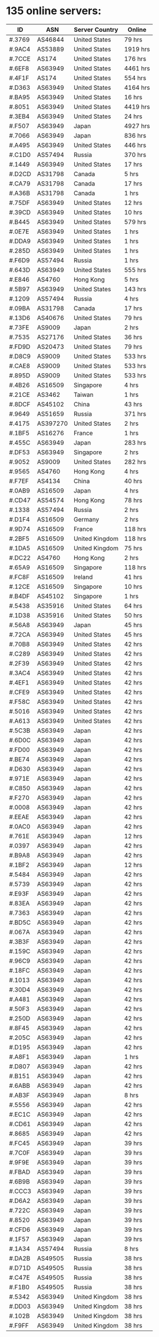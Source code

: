 # 135 online servers:

| ID | ASN | Server Country | Online |
| ------ | ------ | ------ | ------ |
| #.3769 | AS46844 | United States | 79 hrs |
| #.9AC4 | AS53889 | United States | 1919 hrs |
| #.7CCE | AS174 | United States | 176 hrs |
| #.6EF8 | AS63949 | United States | 4461 hrs |
| #.4F1F | AS174 | United States | 554 hrs |
| #.D363 | AS63949 | United States | 4164 hrs |
| #.BA95 | AS63949 | United States | 16 hrs |
| #.8051 | AS63949 | United States | 4419 hrs |
| #.3EB4 | AS63949 | United States | 24 hrs |
| #.F507 | AS63949 | Japan | 4927 hrs |
| #.7066 | AS63949 | Japan | 836 hrs |
| #.A495 | AS63949 | United States | 446 hrs |
| #.C1D0 | AS57494 | Russia | 370 hrs |
| #.1449 | AS63949 | United States | 17 hrs |
| #.D2CD | AS31798 | Canada | 5 hrs |
| #.CA79 | AS31798 | Canada | 17 hrs |
| #.A36B | AS31798 | Canada | 1 hrs |
| #.75DF | AS63949 | United States | 12 hrs |
| #.39CD | AS63949 | United States | 10 hrs |
| #.B445 | AS63949 | United States | 579 hrs |
| #.0E7E | AS63949 | United States | 1 hrs |
| #.DDA9 | AS63949 | United States | 1 hrs |
| #.285D | AS63949 | United States | 1 hrs |
| #.F6D9 | AS57494 | Russia | 1 hrs |
| #.643D | AS63949 | United States | 555 hrs |
| #.E846 | AS4760 | Hong Kong | 5 hrs |
| #.5B97 | AS63949 | United States | 143 hrs |
| #.1209 | AS57494 | Russia | 4 hrs |
| #.09BA | AS31798 | Canada | 17 hrs |
| #.13D6 | AS40676 | United States | 79 hrs |
| #.73FE | AS9009 | Japan | 2 hrs |
| #.7535 | AS27176 | United States | 36 hrs |
| #.FD9D | AS20473 | United States | 79 hrs |
| #.D8C9 | AS9009 | United States | 533 hrs |
| #.CAE8 | AS9009 | United States | 533 hrs |
| #.895D | AS9009 | United States | 533 hrs |
| #.4B26 | AS16509 | Singapore | 4 hrs |
| #.21CE | AS3462 | Taiwan | 1 hrs |
| #.8DCF | AS45102 | China | 43 hrs |
| #.9649 | AS51659 | Russia | 371 hrs |
| #.4175 | AS397270 | United States | 2 hrs |
| #.1BF5 | AS16276 | France | 1 hrs |
| #.455C | AS63949 | Japan | 283 hrs |
| #.DF53 | AS63949 | Singapore | 2 hrs |
| #.9052 | AS9009 | United States | 282 hrs |
| #.9565 | AS4760 | Hong Kong | 4 hrs |
| #.F7EF | AS4134 | China | 40 hrs |
| #.0AB9 | AS16509 | Japan | 4 hrs |
| #.CD47 | AS54574 | Hong Kong | 78 hrs |
| #.1338 | AS57494 | Russia | 2 hrs |
| #.D1F4 | AS16509 | Germany | 2 hrs |
| #.9D74 | AS16509 | France | 118 hrs |
| #.2BF5 | AS16509 | United Kingdom | 118 hrs |
| #.1DA5 | AS16509 | United Kingdom | 75 hrs |
| #.DC22 | AS4760 | Hong Kong | 2 hrs |
| #.65A9 | AS16509 | Singapore | 118 hrs |
| #.FC8F | AS16509 | Ireland | 41 hrs |
| #.12CE | AS16509 | Singapore | 10 hrs |
| #.B4DF | AS45102 | Singapore | 1 hrs |
| #.5438 | AS35916 | United States | 64 hrs |
| #.1D38 | AS35916 | United States | 50 hrs |
| #.56A8 | AS63949 | Japan | 45 hrs |
| #.72CA | AS63949 | United States | 45 hrs |
| #.70B8 | AS63949 | United States | 42 hrs |
| #.C289 | AS63949 | United States | 42 hrs |
| #.2F39 | AS63949 | United States | 42 hrs |
| #.3AC4 | AS63949 | United States | 42 hrs |
| #.4EF1 | AS63949 | United States | 42 hrs |
| #.CFE9 | AS63949 | United States | 42 hrs |
| #.F58C | AS63949 | United States | 42 hrs |
| #.5016 | AS63949 | United States | 42 hrs |
| #.A613 | AS63949 | United States | 42 hrs |
| #.5C3B | AS63949 | Japan | 42 hrs |
| #.6D0C | AS63949 | Japan | 42 hrs |
| #.FD00 | AS63949 | Japan | 42 hrs |
| #.BE74 | AS63949 | Japan | 42 hrs |
| #.D630 | AS63949 | Japan | 42 hrs |
| #.971E | AS63949 | Japan | 42 hrs |
| #.C850 | AS63949 | Japan | 42 hrs |
| #.F270 | AS63949 | Japan | 42 hrs |
| #.0008 | AS63949 | Japan | 42 hrs |
| #.EEAE | AS63949 | Japan | 42 hrs |
| #.0AC0 | AS63949 | Japan | 42 hrs |
| #.761E | AS63949 | Japan | 12 hrs |
| #.0397 | AS63949 | Japan | 42 hrs |
| #.B9A8 | AS63949 | Japan | 42 hrs |
| #.1BF2 | AS63949 | Japan | 12 hrs |
| #.5484 | AS63949 | Japan | 42 hrs |
| #.5739 | AS63949 | Japan | 42 hrs |
| #.E93F | AS63949 | Japan | 42 hrs |
| #.83EA | AS63949 | Japan | 42 hrs |
| #.7363 | AS63949 | Japan | 42 hrs |
| #.BD5C | AS63949 | Japan | 42 hrs |
| #.067A | AS63949 | Japan | 42 hrs |
| #.3B3F | AS63949 | Japan | 42 hrs |
| #.159C | AS63949 | Japan | 42 hrs |
| #.96C9 | AS63949 | Japan | 42 hrs |
| #.18FC | AS63949 | Japan | 42 hrs |
| #.1013 | AS63949 | Japan | 42 hrs |
| #.30D4 | AS63949 | Japan | 42 hrs |
| #.A481 | AS63949 | Japan | 42 hrs |
| #.50F3 | AS63949 | Japan | 42 hrs |
| #.250D | AS63949 | Japan | 42 hrs |
| #.8F45 | AS63949 | Japan | 42 hrs |
| #.205C | AS63949 | Japan | 42 hrs |
| #.D195 | AS63949 | Japan | 42 hrs |
| #.A8F1 | AS63949 | Japan | 1 hrs |
| #.D807 | AS63949 | Japan | 42 hrs |
| #.B151 | AS63949 | Japan | 42 hrs |
| #.6ABB | AS63949 | Japan | 42 hrs |
| #.AB3F | AS63949 | Japan | 8 hrs |
| #.5556 | AS63949 | Japan | 42 hrs |
| #.EC1C | AS63949 | Japan | 42 hrs |
| #.CD61 | AS63949 | Japan | 42 hrs |
| #.8685 | AS63949 | Japan | 42 hrs |
| #.FC45 | AS63949 | Japan | 39 hrs |
| #.7C0F | AS63949 | Japan | 39 hrs |
| #.9F9E | AS63949 | Japan | 39 hrs |
| #.FBAD | AS63949 | Japan | 39 hrs |
| #.6B9B | AS63949 | Japan | 39 hrs |
| #.CCC3 | AS63949 | Japan | 39 hrs |
| #.D6A2 | AS63949 | Japan | 39 hrs |
| #.722C | AS63949 | Japan | 39 hrs |
| #.8520 | AS63949 | Japan | 39 hrs |
| #.CFD6 | AS63949 | Japan | 39 hrs |
| #.1F57 | AS63949 | Japan | 39 hrs |
| #.1A34 | AS57494 | Russia | 8 hrs |
| #.DA2B | AS49505 | Russia | 38 hrs |
| #.D71D | AS49505 | Russia | 38 hrs |
| #.C47E | AS49505 | Russia | 38 hrs |
| #.F1B0 | AS49505 | Russia | 38 hrs |
| #.5342 | AS63949 | United Kingdom | 38 hrs |
| #.DD03 | AS63949 | United Kingdom | 38 hrs |
| #.102B | AS63949 | United Kingdom | 38 hrs |
| #.F9FF | AS63949 | United Kingdom | 38 hrs |

